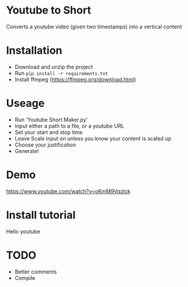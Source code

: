# Youtube to Short
Converts a youtube video (given two timestamps) into a vertical content

# Installation

- Download and unzip the project
- Run `pip install -r requirements.txt`
- Install ffmpeg (https://ffmpeg.org/download.html)

# Useage

- Run 'Youtube Short Maker.py'
- Input either a path to a file, or a youtube URL
- Set your start and stop time
- Leave Scale input on unless you know your content is scaled up
- Choose your justification
- Generate!

# Demo

https://www.youtube.com/watch?v=oKmM9Vqzlck

# Install tutorial

Hello youtube

# TODO
- Better comments
- Compile
